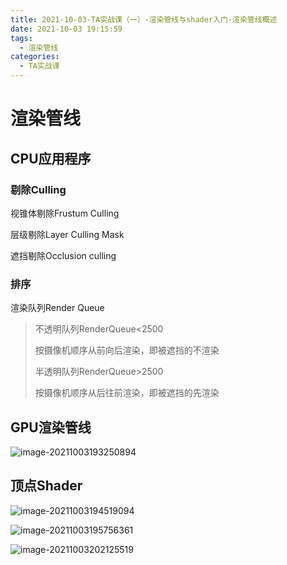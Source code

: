 ```yaml
---
title: 2021-10-03-TA实战课（一）-渲染管线与shader入门-渲染管线概述
date: 2021-10-03 19:15:59
tags:
  - 渲染管线
categories:
  - TA实战课
---
```


# 渲染管线

## CPU应用程序

### 剔除Culling

视锥体剔除Frustum Culling

层级剔除Layer Culling Mask

遮挡剔除Occlusion culling



### 排序

渲染队列Render Queue

> 不透明队列RenderQueue<2500
>
> 按摄像机顺序从前向后渲染，即被遮挡的不渲染
>
> 半透明队列RenderQueue>2500
>
> 按摄像机顺序从后往前渲染，即被遮挡的先渲染

## GPU渲染管线

![image-20211003193250894](D:\Blog\blog\images\2021-10-03-TA实战课（一）-渲染管线与shader入门-渲染管线概述\image-20211003193250894.png)

## 顶点Shader

![image-20211003194519094](D:\Blog\blog\images\2021-10-03-TA实战课（一）-渲染管线与shader入门-渲染管线概述\image-20211003194519094.png)

![image-20211003195756361](D:\Blog\blog\images\2021-10-03-TA实战课（一）-渲染管线与shader入门-渲染管线概述\image-20211003195756361.png)

![image-20211003202125519](D:\Blog\blog\images\2021-10-03-TA实战课（一）-渲染管线与shader入门-渲染管线概述\image-20211003202125519.png)
